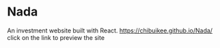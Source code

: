 # Nada
An investment website built with React.
https://chibuikee.github.io/Nada/ click on the link to preview the site
